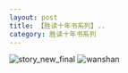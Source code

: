 ```yaml
---
layout: post
title: 【胜读十年书系列】..
category: 胜读十年书系列
---
```

![story_new_final](http://rh8cub8wq.hd-bkt.clouddn.com/img/story_new_final_0322.png)
![wanshan](http://rh8cub8wq.hd-bkt.clouddn.com/img/wanshan.png)





  




